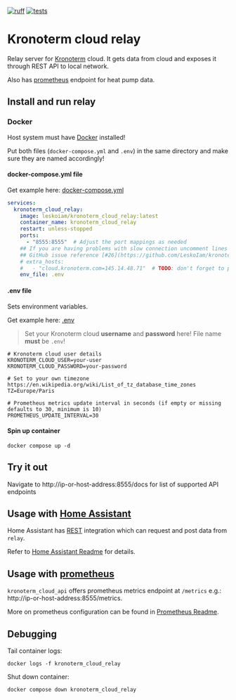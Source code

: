 [![ruff](https://github.com/LeskoIam/kronoterm_cloud_relay/actions/workflows/ruff.yml/badge.svg?branch=master)](https://github.com/LeskoIam/kronoterm_cloud_relay/actions/workflows/ruff.yml)
[![tests](https://github.com/LeskoIam/kronoterm_cloud_relay/actions/workflows/tests.yml/badge.svg?branch=master)](https://github.com/LeskoIam/kronoterm_cloud_relay/actions/workflows/tests.yml)
# Kronoterm cloud relay

Relay server for [Kronoterm](https://kronoterm.com//) cloud. It gets data from cloud and exposes it through REST API to local network.

Also has [prometheus](#usage-with-prometheus) endpoint for heat pump data.

## Install and run relay
### Docker
Host system must have [Docker](https://www.docker.com/) installed!

Put both files (`docker-compose.yml` and `.env`) in the same directory and make sure they are named accordingly! 

####  docker-compose.yml file
Get example here: [docker-compose.yml](./docker-compose.yml)

```yaml
services:
  kronoterm_cloud_relay:
    image: leskoiam/kronoterm_cloud_relay:latest
    container_name: kronoterm_cloud_relay
    restart: unless-stopped
    ports:
      - "8555:8555"  # Adjust the port mappings as needed
    ## If you are having problems with slow connection uncomment lines bellow.
    ## GitHub issue reference [#26](https://github.com/LeskoIam/kronoterm_cloud_relay/issues/26)
    # extra_hosts:
    #   - "cloud.kronoterm.com=145.14.48.71"  # TODO: don't forget to periodically check the validity of IP
    env_file: .env
```

####  .env file
Sets environment variables.

Get example here: [.env](./.env_example)
> Set your Kronoterm cloud **username** and **password** here! File name **must** be `.env`!
```dotenv
# Kronoterm cloud user details
KRONOTERM_CLOUD_USER=your-user
KRONOTERM_CLOUD_PASSWORD=your-password

# Set to your own timezone https://en.wikipedia.org/wiki/List_of_tz_database_time_zones
TZ=Europe/Paris

# Prometheus metrics update interval in seconds (if empty or missing defaults to 30, minimum is 10)
PROMETHEUS_UPDATE_INTERVAL=30
```

#### Spin up container
```shell
docker compose up -d
```

## Try it out
Navigate to http://ip-or-host-address:8555/docs for list of supported API endpoints

## Usage with [Home Assistant](https://www.home-assistant.io/)
Home Assistant has [REST](https://www.home-assistant.io/integrations/rest) integration which can request and post data from `relay`.

Refer to [Home Assistant Readme](./docs/home_assistant.md) for details.

## Usage with [prometheus](https://prometheus.io/)
`kronoterm_cloud_api` offers prometheus metrics endpoint at `/metrics` e.g.: http://ip-or-host-address:8555/metrics.

More on prometheus configuration can be found in [Prometheus Readme](./docs/prometheus.md).

## Debugging
Tail container logs:
```shell
docker logs -f kronoterm_cloud_relay
```
Shut down container:
```shell
docker compose down kronoterm_cloud_relay
```

